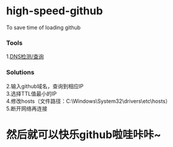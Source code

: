 # high-speed-github
To save time of loading github 
### Tools
1.[DNS检测/查询](http://tool.chinaz.com/dns/)<br>
### Solutions
2.输入github域名，查询到相应IP<br>
3.选择TTL值最小的IP<br>
4.修改hosts（文件路径：C:\Windows\System32\drivers\etc\hosts）<br>
5.断开网络再连接
# 然后就可以快乐github啦哇咔咔~
